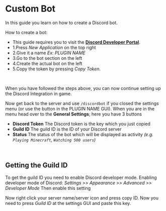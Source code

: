 # Custom Bot
In this guide you learn on how to create a Discord bot.
<br>

How to create a bot:
* This guide requires you to visit the [**Discord Developer Portal**](https://discord.com/developers).
* 1.Press *New Application* on the top right
* 2.Give it a name *Ex: PLUGIN NAME*
* 3.Go to the bot section on the left
* 4.Create the actual bot on the left
* 5.Copy the token by pressing *Copy Token*.
<br>

When you have followed the steps above, you can now continue setting up the Discord Integration in game.
<br>
 
Now get back to the server and use `/discordbot` if you closed the settings menu (or use the button in the PLUGIN NAME GUI).
When you are in the menu head over to the **General Settings**; here you have 3 buttons
* **Discord Token** The Discord token is the key which you just copied
* **Guild ID** The guild ID is the ID of your Discord server 
* **Status** The status of the bot which will be displayed as activity *(e.g. `Playing Minecraft`, `Watching 500 users`)*
<br>
 
## Getting the Guild ID
To get the guild ID you need to enable Discord developer mode.
Enabling developer mode of Discord:
    *Settings >> Appearance >> Advanced >> Developer Mode*
Then enable this setting
<br>
 
Now right click your server name/server icon and press copy ID.
Now you need to press *Guild ID* at the settings GUI and paste this key.